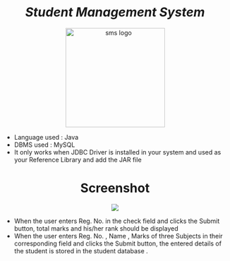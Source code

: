 <h1 align="center"><strong><em>Student Management System</strong></em></h1>
<p align="center"><img src="https://cdn-icons-png.flaticon.com/512/194/194931.png" alt="sms logo" height=225 width=225></p>

* Language used : Java 
* DBMS used : MySQL
* It only works when JDBC Driver is installed in your system and used as your Reference Library and add the JAR file

<h1 align="center"><strong>Screenshot</strong></h1>
<p align="center"><img src="https://user-images.githubusercontent.com/117035020/209564888-36d24fbf-5d4b-442e-b346-1840f0354807.png"></p>

* When the user enters Reg. No. in the check field and clicks the Submit button, total marks and his/her rank should be displayed
* When the user enters Reg. No. , Name , Marks of three Subjects  in their corresponding field and clicks the Submit button, the entered details of the student is stored in the student database .
